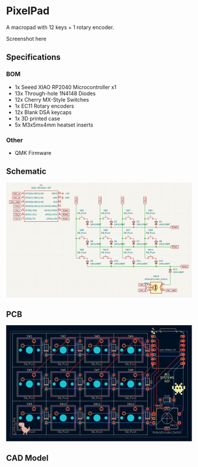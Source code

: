 # PixelPad

A macropad with 12 keys + 1 rotary encoder.

Screenshot here

## Specifications

### BOM

- 1x Seeed XIAO RP2040 Microcontroller x1
- 13x Through-hole 1N4148 Diodes
- 12x Cherry MX-Style Switches
- 1x EC11 Rotary encoders
- 12x Blank DSA keycaps
- 1x 3D printed case
- 5x M3x5mx4mm heatset inserts

### Other

- QMK Firmware

## Schematic

![Schematic](/assets/schematic_screenshot.png)

## PCB

![Schematic](/assets/pcb_screenshot.png)

## CAD Model
